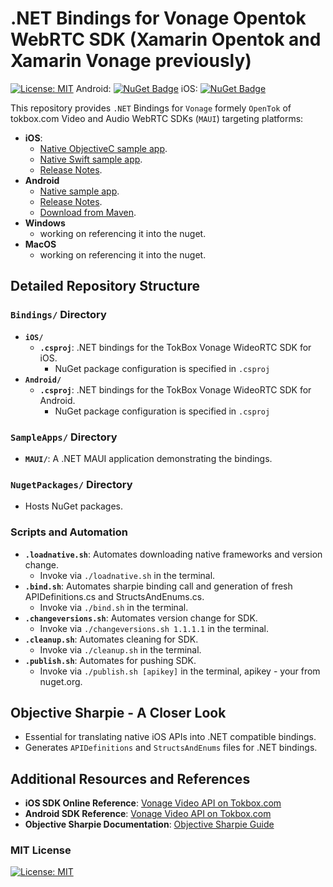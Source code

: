 # .NET Bindings for Vonage Opentok WebRTC SDK (Xamarin Opentok and Xamarin Vonage previously)
[![License: MIT](https://img.shields.io/badge/License-MIT-yellow.svg)](https://opensource.org/licenses/MIT)
Android: [![NuGet Badge](https://buildstats.info/nuget/OpenTok.Net.Android)](https://www.nuget.org/packages/OpenTok.Net.Android/)
iOS: [![NuGet Badge](https://buildstats.info/nuget/OpenTok.Net.iOS)](https://www.nuget.org/packages/OpenTok.Net.iOS/)


This repository provides `.NET` Bindings for `Vonage` formely `OpenTok` of tokbox.com Video and Audio WebRTC SDKs (`MAUI`) targeting platforms:
- **iOS**:
     - [Native ObjectiveC sample app](https://github.com/opentok/opentok-ios-sdk-samples).
     - [Native Swift sample app](https://github.com/opentok/opentok-ios-sdk-samples-swift).
     - [Release Notes](https://tokbox.com/developer/sdks/ios/release-notes.html).
- **Android**
     - [Native sample app](https://github.com/opentok/opentok-android-sdk-samples).
     - [Release Notes](https://tokbox.com/developer/sdks/android/release-notes.html).
     - [Download from Maven](https://central.sonatype.com/artifact/com.opentok.android/opentok-android-sdk?smo=true).
- **Windows**
     - working on referencing it into the nuget.
- **MacOS**
     - working on referencing it into the nuget.
     
## Detailed Repository Structure

### `Bindings/` Directory
- **`iOS/`**
  - **`.csproj`**: .NET bindings for the TokBox Vonage WideoRTC SDK for iOS.
    - NuGet package configuration is specified in `.csproj`
- **`Android/`**
  - **`.csproj`**: .NET bindings for the TokBox Vonage WideoRTC SDK for Android.
    - NuGet package configuration is specified in `.csproj`
    

### `SampleApps/` Directory
- **`MAUI/`**: A .NET MAUI application demonstrating the bindings.

### `NugetPackages/` Directory
- Hosts NuGet packages.

### Scripts and Automation
- **`.loadnative.sh`**: Automates downloading native frameworks and version change.
  - Invoke via `./loadnative.sh` in the terminal.
- **`.bind.sh`**: Automates sharpie binding call and generation of fresh APIDefinitions.cs and StructsAndEnums.cs.
  - Invoke via `./bind.sh` in the terminal.
- **`.changeversions.sh`**: Automates version change for SDK.
  - Invoke via `./changeversions.sh 1.1.1.1` in the terminal.
- **`.cleanup.sh`**: Automates cleaning for SDK.
  - Invoke via `./cleanup.sh` in the terminal.
- **`.publish.sh`**: Automates for pushing SDK.
  - Invoke via `./publish.sh [apikey]` in the terminal, apikey - your from nuget.org.

## Objective Sharpie - A Closer Look
- Essential for translating native iOS APIs into .NET compatible bindings.
- Generates `APIDefinitions` and `StructsAndEnums` files for .NET bindings.

## Additional Resources and References

- **iOS SDK Online Reference**: [Vonage Video API on Tokbox.com](https://tokbox.com/developer/sdks/ios/)
- **Android SDK Reference**: [Vonage Video API on Tokbox.com](https://tokbox.com/developer/sdks/android/)
- **Objective Sharpie Documentation**: [Objective Sharpie Guide](https://learn.microsoft.com/en-us/xamarin/cross-platform/macios/binding/objective-sharpie/get-started)

### MIT License
[![License: MIT](https://img.shields.io/badge/License-MIT-yellow.svg)](https://opensource.org/licenses/MIT)
